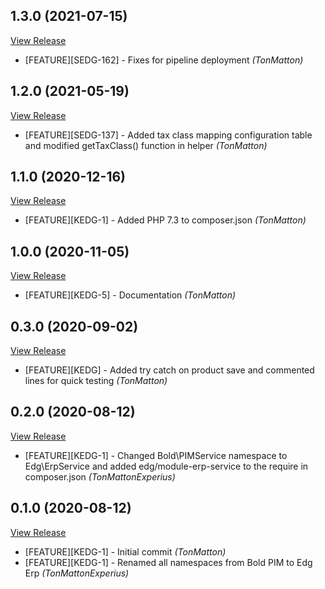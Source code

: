 ## 1.3.0 (2021-07-15)

[View Release](git@github.com:SysteembeheerEdg/Edg-Erp.git/commits/tag/1.3.0)

*  [FEATURE][SEDG-162] - Fixes for pipeline deployment *(TonMatton)*


## 1.2.0 (2021-05-19)

[View Release](git@github.com:SysteembeheerEdg/Edg-Erp.git/commits/tag/1.2.0)

*  [FEATURE][SEDG-137] - Added tax class mapping configuration table and modified getTaxClass() function in helper *(TonMatton)*


## 1.1.0 (2020-12-16)

[View Release](git@github.com:SysteembeheerEdg/Edg-Erp.git/commits/tag/1.1.0)

*  [FEATURE][KEDG-1] - Added PHP 7.3 to composer.json *(TonMatton)*


## 1.0.0 (2020-11-05)

[View Release](git@github.com:SysteembeheerEdg/Edg-Erp.git/commits/tag/1.0.0)

*  [FEATURE][KEDG-5] - Documentation *(TonMatton)*


## 0.3.0 (2020-09-02)

[View Release](git@github.com:SysteembeheerEdg/Edg-Erp.git/commits/tag/0.3.0)

*  [FEATURE][KEDG] - Added try catch on product save and commented lines for quick testing *(TonMatton)*


## 0.2.0 (2020-08-12)

[View Release](git@github.com:SysteembeheerEdg/Edg-Erp.git/commits/tag/0.2.0)

*  [FEATURE][KEDG-1] - Changed Bold\PIMService namespace to Edg\ErpService and added edg/module-erp-service to the require in composer.json *(TonMattonExperius)*


## 0.1.0 (2020-08-12)

[View Release](git@github.com:SysteembeheerEdg/Edg-Erp.git/commits/tag/0.1.0)

*  [FEATURE][KEDG-1] - Initial commit *(TonMatton)*
*  [FEATURE][KEDG-1] - Renamed all namespaces from Bold PIM to Edg Erp *(TonMattonExperius)*



